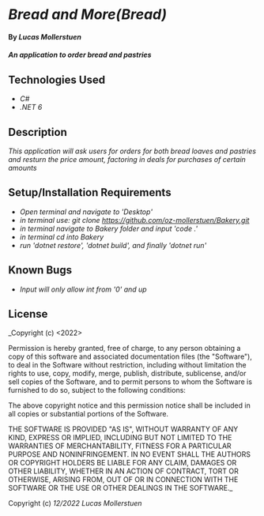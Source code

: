 # _Bread and More(Bread)_

#### By _Lucas Mollerstuen_

#### _An application to order bread and pastries_

## Technologies Used

* _C#_
* _.NET 6_

## Description

_This application will ask users for orders for both bread loaves and pastries and resturn the price amount, factoring in deals for purchases of certain amounts_

## Setup/Installation Requirements

* _Open terminal and navigate to 'Desktop'_
* _in terminal use: git clone https://github.com/oz-mollerstuen/Bakery.git_
* _in terminal navigate to Bakery folder and input 'code .'_
* _in terminal cd into Bakery_
* _run 'dotnet restore', 'dotnet build', and finally 'dotnet run'_

## Known Bugs

* _Input will only allow int from '0' and up_

## License

_Copyright (c) <2022> <Lucas Mollerstuen>

Permission is hereby granted, free of charge, to any person obtaining a copy
of this software and associated documentation files (the "Software"), to deal
in the Software without restriction, including without limitation the rights
to use, copy, modify, merge, publish, distribute, sublicense, and/or sell
copies of the Software, and to permit persons to whom the Software is
furnished to do so, subject to the following conditions:

The above copyright notice and this permission notice shall be included in all
copies or substantial portions of the Software.

THE SOFTWARE IS PROVIDED "AS IS", WITHOUT WARRANTY OF ANY KIND, EXPRESS OR
IMPLIED, INCLUDING BUT NOT LIMITED TO THE WARRANTIES OF MERCHANTABILITY,
FITNESS FOR A PARTICULAR PURPOSE AND NONINFRINGEMENT. IN NO EVENT SHALL THE
AUTHORS OR COPYRIGHT HOLDERS BE LIABLE FOR ANY CLAIM, DAMAGES OR OTHER
LIABILITY, WHETHER IN AN ACTION OF CONTRACT, TORT OR OTHERWISE, ARISING FROM,
OUT OF OR IN CONNECTION WITH THE SOFTWARE OR THE USE OR OTHER DEALINGS IN THE
SOFTWARE._

Copyright (c) _12/2022_ _Lucas Mollerstuen_